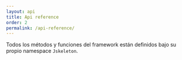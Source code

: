 ```yaml
---
layout: api
title: Api reference
order: 2
permalink: /api-reference/
---
```

Todos los métodos y funciones del framework están definidos bajo su propio namespace `Jskeleton`.

